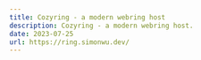 ```yaml
---
title: Cozyring - a modern webring host
description: Cozyring - a modern webring host.
date: 2023-07-25
url: https://ring.simonwu.dev/
---
```

